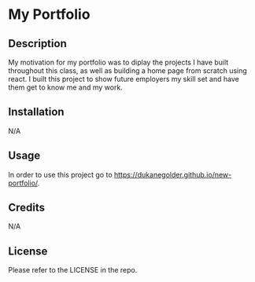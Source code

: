 # My Portfolio

## Description

My motivation for my portfolio was to diplay the projects I have built throughout this class, as well as building a home page from scratch using react. I built this project to show future employers my skill set and have them get to know me and my work.

## Installation

N/A

## Usage

In order to use this project go to https://dukanegolder.github.io/new-portfolio/.

## Credits

N/A

## License

Please refer to the LICENSE in the repo.
